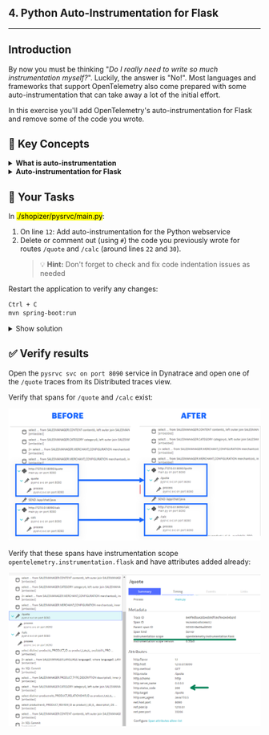 ## 4. Python Auto-Instrumentation for Flask

---

## Introduction

By now you must be thinking "*Do I really need to write so much instrumentation myself?*". Luckily, the answer is "No!". Most languages and frameworks that support OpenTelemetry also come prepared with some auto-instrumentation that can take away a lot of the initial effort.

In this exercise you'll add OpenTelemetry's auto-instrumentation for Flask and remove some of the code you wrote.

## 📑 Key Concepts

<details>
  <summary><strong>What is auto-instrumentation</strong></summary>

  Auto-instrumentation is a way of adding core observability signals to a previously unmonitored system. Using common knowledge about the techonology, many frameworks come with packages/modules which are ready to automate the core interactions within.

  While saving a lot of effort, auto-instrumentation won't know about the deeper innerworkings of the system. Chances are, you'll still have to customize or create additional spans to fully observe your system.

</details>

<details>
  <summary><strong>Auto-instrumentation for Flask</strong></summary>

  Our Python webservice is based on the Flask framework. We can implement the auto-instrumentation after we created our app:

  ```python
  app = Flask("Py-Flask-App")
  FlaskInstrumentor().instrument_app(app)
  ```

  This will have the following effects:
  * Create Server Spans for all app routes
  * Automatically propagate Context for all Spans
  * Add semantic attributes to all created Spans
</details>

## 📌 Your Tasks

In <mark>./shopizer/pysrvc/main.py</mark>:
1. On line `12`: Add auto-instrumentation for the Python webservice
2. Delete or comment out (using `#`) the code you previously wrote for routes `/quote` and `/calc` (around lines `22` and `30`).
   > 💡 **Hint:** Don't forget to check and fix code indentation issues as needed

Restart the application to verify any changes:
```bash
Ctrl + C
mvn spring-boot:run
```

<details>
  <summary>Show solution</summary>

  ```python
  # Lines 11 & 12 should look like this:
  app = Flask("Py-Flask-App")
  FlaskInstrumentor().instrument_app(app)

  # The /quote and /calc routes (line 20 onwards) should look like this:
  @app.route("/quote", methods=["GET"])
  def quote():
      ot.metrics["requests_count"].add(1, {"request": "/quote"})
      process(random.randint(0, 25))
      return make_response({}, 200)

  @app.route("/calc", methods=["GET"])
  def calc():
      ot.metrics["requests_count"].add(1, {"request": "/calc"})
      process(random.randint(0, 25))
      return make_response({}, 200)
  ```
</details>

## ✅ Verify results

Open the `pysrvc svc on port 8090` service in Dynatrace and open one of the `/quote` traces from its Distributed traces view. 

Verify that spans for `/quote` and `/calc` exist:

![results](../../../assets/images/02-04-results1.png)

Verify that these spans have instrumentation scope `opentelemetry.instrumentation.flask` and have attributes added already:

![results](../../../assets/images/02-04-results2.png)